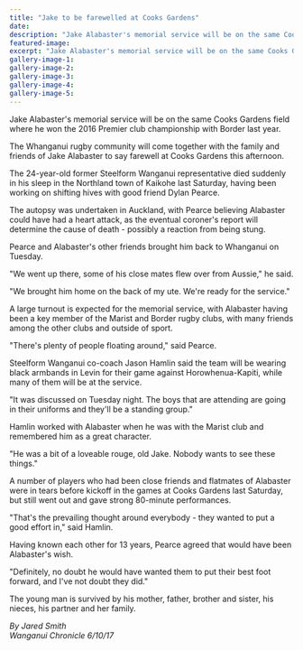 ```yaml
---
title: "Jake to be farewelled at Cooks Gardens"
date: 
description: "Jake Alabaster's memorial service will be on the same Cooks Gardens field where he won the 2016 Premier club championship with Border last year..."
featured-image: 
excerpt: "Jake Alabaster's memorial service will be on the same Cooks Gardens field where he won the 2016 Premier club championship with Border last year."
gallery-image-1: 
gallery-image-2: 
gallery-image-3: 
gallery-image-4: 
gallery-image-5: 
---
```


<p><span>Jake Alabaster's memorial service will be on the same Cooks Gardens field where he won the 2016 Premier club championship with Border last year.</span></p>
<p class="element element-paragraph">The Whanganui rugby community will come together with the family and friends of Jake Alabaster to say farewell at Cooks Gardens this afternoon.</p>
<p class="element element-paragraph">The 24-year-old former Steelform Wanganui representative died suddenly in his sleep in the Northland town of Kaikohe last Saturday, having been working on shifting hives with good friend Dylan Pearce.</p>
<p class="element element-paragraph">The autopsy was undertaken in Auckland, with Pearce believing Alabaster could have had a heart attack, as the eventual coroner's report will determine the cause of death - possibly a reaction from being stung.</p>
<p class="element element-paragraph">Pearce and Alabaster's other friends brought him back to Whanganui on Tuesday.</p>
<p class="element element-paragraph">"We went up there, some of his close mates flew over from Aussie," he said.</p>
<p class="element element-paragraph">"We brought him home on the back of my ute. We're ready for the service."</p>
<p class="element element-paragraph">A large turnout is expected for the memorial service, with Alabaster having been a key member of the Marist and Border rugby clubs, with many friends among the other clubs and outside of sport.</p>
<p class="element element-paragraph">"There's plenty of people floating around," said Pearce.</p>
<p class="element element-paragraph">Steelform Wanganui co-coach Jason Hamlin said the team will be wearing black armbands in Levin for their game against Horowhenua-Kapiti, while many of them will be at the service.</p>
<p class="element element-paragraph">"It was discussed on Tuesday night. The boys that are attending are going in their uniforms and they'll be a standing group."</p>
<p class="element element-paragraph">Hamlin worked with Alabaster when he was with the Marist club and remembered him as a great character.</p>
<p class="element element-paragraph">"He was a bit of a loveable rouge, old Jake. Nobody wants to see these things."</p>
<p class="element element-paragraph">A number of players who had been close friends and flatmates of Alabaster were in tears before kickoff in the games at Cooks Gardens last Saturday, but still went out and gave strong 80-minute performances.</p>
<p class="element element-paragraph">"That's the prevailing thought around everybody - they wanted to put a good effort in," said Hamlin.</p>
<p class="element element-paragraph">Having known each other for 13 years, Pearce agreed that would have been Alabaster's wish.</p>
<p class="element element-paragraph">"Definitely, no doubt he would have wanted them to put their best foot forward, and I've not doubt they did."</p>
<p class="element element-paragraph">The young man is survived by his mother, father, brother and sister, his nieces, his partner and her family.</p>
<p class="element element-paragraph"><em>By Jared Smith</em><br /><em>Wanganui Chronicle 6/10/17</em></p>

